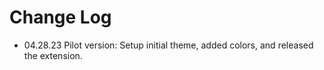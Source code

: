 # Change Log

- 04.28.23 Pilot version: Setup initial theme, added colors, and released the extension.
